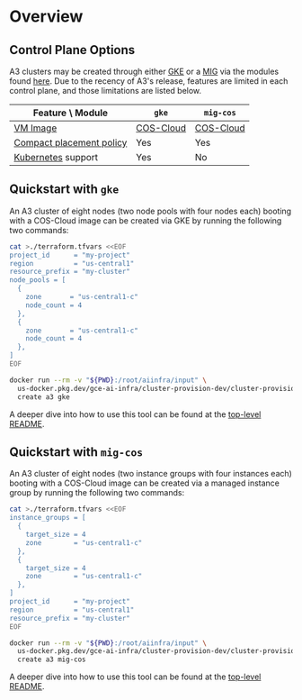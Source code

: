 # Overview

## Control Plane Options

A3 clusters may be created through either [GKE](https://cloud.google.com/kubernetes-engine) or a [MIG](https://cloud.google.com/compute/docs/instance-groups#managed_instance_groups) via the modules found [here](./terraform/modules/cluster). Due to the recency of A3's release, features are limited in each control plane, and those limitations are listed below.

| Feature \ Module | `gke` | `mig-cos` |
| --- | --- | --- |
| [VM Image](https://cloud.google.com/compute/docs/images) | [COS-Cloud](https://cloud.google.com/container-optimized-os/docs) | [COS-Cloud](https://cloud.google.com/container-optimized-os/docs) |
| [Compact placement policy](https://cloud.google.com/compute/docs/instances/define-instance-placement) | Yes | Yes |
| [Kubernetes](https://kubernetes.io/) support | Yes | No |

## Quickstart with `gke`

An A3 cluster of eight nodes (two node pools with four nodes each) booting with a COS-Cloud image can be created via GKE by running the following two commands:

```bash
cat >./terraform.tfvars <<EOF
project_id      = "my-project"
region          = "us-central1"
resource_prefix = "my-cluster"
node_pools = [
  {
    zone       = "us-central1-c"
    node_count = 4
  },
  {
    zone       = "us-central1-c"
    node_count = 4
  },
]
EOF

docker run --rm -v "${PWD}:/root/aiinfra/input" \
  us-docker.pkg.dev/gce-ai-infra/cluster-provision-dev/cluster-provision-image:latest \
  create a3 gke
```

A deeper dive into how to use this tool can be found at the [top-level README](../README.md#how-to-provision-a-cluster).

## Quickstart with `mig-cos`

An A3 cluster of eight nodes (two instance groups with four instances each) booting with a COS-Cloud image can be created via a managed instance group by running the following two commands:

```bash
cat >./terraform.tfvars <<EOF
instance_groups = [
  {
    target_size = 4
    zone        = "us-central1-c"
  },
  {
    target_size = 4
    zone        = "us-central1-c"
  },
]
project_id      = "my-project"
region          = "us-central1"
resource_prefix = "my-cluster"
EOF

docker run --rm -v "${PWD}:/root/aiinfra/input" \
  us-docker.pkg.dev/gce-ai-infra/cluster-provision-dev/cluster-provision-image:latest \
  create a3 mig-cos
```

A deeper dive into how to use this tool can be found at the [top-level README](../README.md#how-to-provision-a-cluster).
